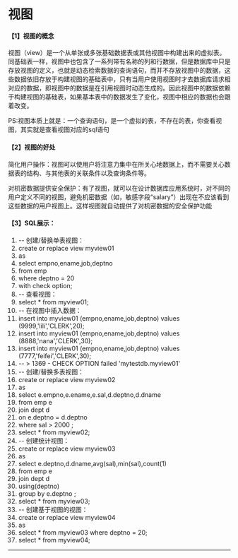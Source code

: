 ﻿
# 视图

#### 【1】视图的概念 

视图（view）是一个从单张或多张基础数据表或其他视图中构建出来的虚拟表。同基础表一样，视图中也包含了一系列带有名称的列和行数据，但是数据库中只是存放视图的定义，也就是动态检索数据的查询语句，而并不存放视图中的数据，这些数据依旧存放于构建视图的基础表中，只有当用户使用视图时才去数据库请求相对应的数据，即视图中的数据是在引用视图时动态生成的。因此视图中的数据依赖于构建视图的基础表，如果基本表中的数据发生了变化，视图中相应的数据也会跟着改变。



PS:视图本质上就是：一个查询语句，是一个虚拟的表，不存在的表，你查看视图，其实就是查看视图对应的sql语句 

#### 【2】视图的好处 

简化用户操作：视图可以使用户将注意力集中在所关心地数据上，而不需要关心数据表的结构、与其他表的关联条件以及查询条件等。 

对机密数据提供安全保护：有了视图，就可以在设计数据库应用系统时，对不同的用户定义不同的视图，避免机密数据（如，敏感字段“salary”）出现在不应该看到这些数据的用户视图上。这样视图就自动提供了对机密数据的安全保护功能
#### 【3】SQL展示： 




1.  -- 创建/替换单表视图：
2.  create or replace view myview01
3.  as
4.  select empno,ename,job,deptno 
5.  from emp
6.  where deptno = 20
7.  with check option;
8.  -- 查看视图：
9.  select * from myview01;
10. -- 在视图中插入数据：
11. insert into myview01 (empno,ename,job,deptno) values
    (9999,'lili','CLERK',20);
12. insert into myview01 (empno,ename,job,deptno) values
    (8888,'nana','CLERK',30);
13. insert into myview01 (empno,ename,job,deptno) values
    (7777,'feifei','CLERK',30); 
14. -- > 1369 - CHECK OPTION failed 'mytestdb.myview01'
15. -- 创建/替换多表视图：
16. create or replace view myview02
17. as 
18. select e.empno,e.ename,e.sal,d.deptno,d.dname
19. from emp e
20. join dept d
21. on e.deptno = d.deptno
22. where sal > 2000 ;
23. select * from myview02;
24. -- 创建统计视图：
25. create or replace view myview03
26. as
27. select e.deptno,d.dname,avg(sal),min(sal),count(1)
28. from emp e
29. join dept d
30. using(deptno)
31. group by e.deptno ;
32. select * from myview03;
33. -- 创建基于视图的视图：
34. create or replace view myview04
35. as
36. select * from myview03 where deptno = 20;
37. select * from myview04;

 












------------------------------------------------------------

